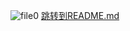 ![file0](https://user-images.githubusercontent.com/82398304/114507767-2c5fb880-9c66-11eb-8437-a3211625f46e.png)
[跳转到README.md](README.md)
